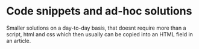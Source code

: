 # Code snippets and ad-hoc solutions

Smaller solutions on a day-to-day basis, that doesnt require more than a script, html and css which then usually can be copied into an HTML field in an article.
